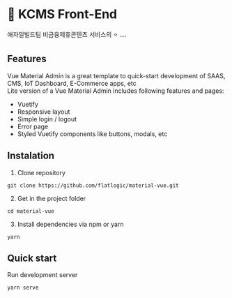 # 🤘 KCMS Front-End

애자일빌드팀 비금융제휴콘텐츠 서비스의 ⭐️ ....

## Features

Vue Material Admin is a great template to quick-start development of SAAS, CMS, IoT Dashboard, E-Commerce apps, etc  
Lite version of a Vue Material Admin includes following features and pages:

* Vuetify
* Responsive layout
* Simple login / logout 
* Error page
* Styled Vuetify components like buttons, modals, etc

## Instalation 
1. Clone repository
```shell
git clone https://github.com/flatlogic/material-vue.git
```
2. Get in the project folder
```shell
cd material-vue
```
3. Install dependencies via npm or yarn
```shell
yarn
```

## Quick start
Run development server
```shell
yarn serve
```

